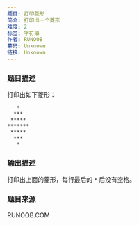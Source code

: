 ```yaml
---
题目: 打印菱形
简介: 打印出一个菱形
难度: 2
标签: 字符串
作者: RUNOOB
慕码: Unknown
链接: Unknown
---
```


### 题目描述

打印出如下菱形：

```
   *
  ***
 *****
*******
 *****
  ***
   *
```

### 输出描述

打印出上面的菱形，每行最后的 `*` 后没有空格。

### 题目来源

RUNOOB.COM